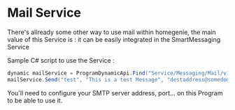 # Mail Service #

There's allready some other way to use mail within homegenie, the main value of this Service is : it can be easily integrated in the SmartMessaging Service

Sample C# script to use the Service :

```csharp
dynamic mailService = ProgramDynamicApi.Find("Service/Messaging/Mail/v1")("");
mailService.Send("test", "This is a test Message", "destaddress@somedomain.com");
```

You'll need to configure your SMTP server address, port... on this Program to be able to use it.